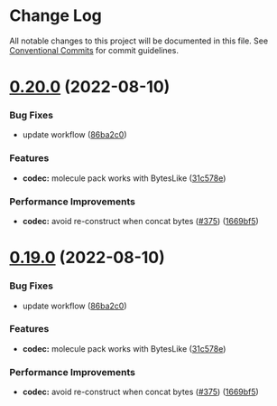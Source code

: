 # Change Log

All notable changes to this project will be documented in this file.
See [Conventional Commits](https://conventionalcommits.org) for commit guidelines.

# [0.20.0](https://github.com/PainterPuppets/lumos/compare/v0.18.0...v0.20.0) (2022-08-10)


### Bug Fixes

* update workflow ([86ba2c0](https://github.com/PainterPuppets/lumos/commit/86ba2c0c0e84e9a271aa8cc409a93ad41bb32991))


### Features

* **codec:** molecule pack works with BytesLike ([31c578e](https://github.com/PainterPuppets/lumos/commit/31c578e65f6379437ac123bf1ffbfadb646d8897))


### Performance Improvements

* **codec:** avoid re-construct when concat bytes ([#375](https://github.com/PainterPuppets/lumos/issues/375)) ([1669bf5](https://github.com/PainterPuppets/lumos/commit/1669bf527c2cdaf00686a238149ed54376918afa))





# [0.19.0](https://github.com/PainterPuppets/lumos/compare/v0.18.0...v0.19.0) (2022-08-10)


### Bug Fixes

* update workflow ([86ba2c0](https://github.com/PainterPuppets/lumos/commit/86ba2c0c0e84e9a271aa8cc409a93ad41bb32991))


### Features

* **codec:** molecule pack works with BytesLike ([31c578e](https://github.com/PainterPuppets/lumos/commit/31c578e65f6379437ac123bf1ffbfadb646d8897))


### Performance Improvements

* **codec:** avoid re-construct when concat bytes ([#375](https://github.com/PainterPuppets/lumos/issues/375)) ([1669bf5](https://github.com/PainterPuppets/lumos/commit/1669bf527c2cdaf00686a238149ed54376918afa))
